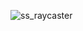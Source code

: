 ![ss_raycaster](https://github.com/dazaizer0/raycaster_c_raylib/assets/60112867/b4fd73aa-6f05-476b-9611-c68507a354b4)
